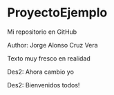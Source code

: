 # ProyectoEjemplo
Mi repositorio en GitHub


Author: Jorge Alonso Cruz Vera

Texto muy fresco en realidad

Des2: Ahora cambio yo 

Des2: Bienvenidos todos!